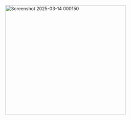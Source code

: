 <img width="376" height="344" alt="Screenshot 2025-03-14 000150" src="https://github.com/user-attachments/assets/c99d44dc-06d6-4f6f-baa2-2d592e2bede7" />
